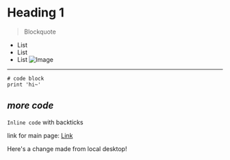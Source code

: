 # Heading 1	
> Blockquote
* List
* List
* List ![Image](http://url/a.png)
---
```
# code block
print 'hi~'
```
## *more code*
`Inline code` with backticks

link for main page: [Link](https://jialinc1206.github.io/cse15l-lab-reports/lab-report-1-week-2.html)

Here's a change made from local desktop!
